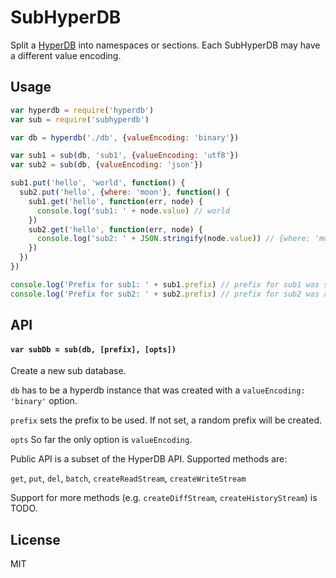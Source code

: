 # SubHyperDB

Split a [HyperDB](https://github.com/mafintosh/hyperdb) into namespaces or sections. Each SubHyperDB may have a different value encoding.

## Usage

``` js
var hyperdb = require('hyperdb')
var sub = require('subhyperdb')

var db = hyperdb('./db', {valueEncoding: 'binary'})

var sub1 = sub(db, 'sub1', {valueEncoding: 'utf8'})
var sub2 = sub(db, {valueEncoding: 'json'})

sub1.put('hello', 'world', function() {
  sub2.put('hello', {where: 'moon'}, function() {
    sub1.get('hello', function(err, node) {
      console.log('sub1: ' + node.value) // world
    })
    sub2.get('hello', function(err, node) {
      console.log('sub2: ' + JSON.stringify(node.value)) // {where: 'moon'}
    })
  })
})

console.log('Prefix for sub1: ' + sub1.prefix) // prefix for sub1 was set manually
console.log('Prefix for sub2: ' + sub2.prefix) // prefix for sub2 was autocreated

```

## API

#### `var subDb = sub(db, [prefix], [opts])`

Create a new sub database.

`db` has to be a hyperdb instance that was created with a `valueEncoding: 'binary'` option.

`prefix` sets the prefix to be used. If not set, a random prefix will be created.

`opts` So far the only option is `valueEncoding`.

Public API is a subset of the HyperDB API. Supported methods are:

`get`, `put`, `del`, `batch`, `createReadStream`, `createWriteStream` 

Support for more methods (e.g. `createDiffStream`, `createHistoryStream`) is TODO.

## License

MIT

